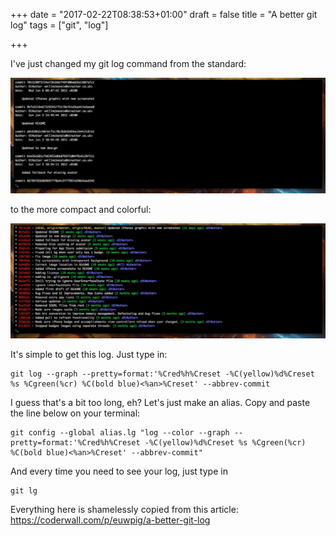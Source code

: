 +++
date = "2017-02-22T08:38:53+01:00"
draft = false
title = "A better git log"
tags = ["git", "log"]

+++

I've just changed my git log command from the standard:

![old](old.jpg)

to the more compact and colorful:

![new](new.jpg)

It's simple to get this log. Just type in:

    git log --graph --pretty=format:'%Cred%h%Creset -%C(yellow)%d%Creset %s %Cgreen(%cr) %C(bold blue)<%an>%Creset' --abbrev-commit

I guess that's a bit too long, eh? Let's just make an alias. Copy and paste the line below on your terminal:

    git config --global alias.lg "log --color --graph --pretty=format:'%Cred%h%Creset -%C(yellow)%d%Creset %s %Cgreen(%cr) %C(bold blue)<%an>%Creset' --abbrev-commit"

And every time you need to see your log, just type in

    git lg

Everything here is shamelessly copied from this article: https://coderwall.com/p/euwpig/a-better-git-log
